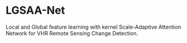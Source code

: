 # LGSAA-Net
Local and Global feature learning with kernel Scale-Adaptive Attention Network for VHR Remote Sensing Change Detection.
